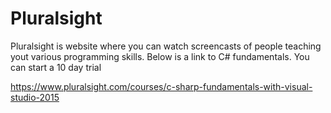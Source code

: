 Pluralsight
===
Pluralsight is website where you can watch screencasts of people teaching yout various programming skills. Below is a link to C# fundamentals. You can start a 10 day trial

https://www.pluralsight.com/courses/c-sharp-fundamentals-with-visual-studio-2015